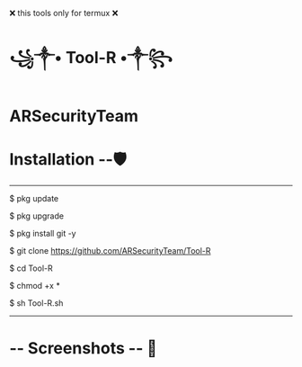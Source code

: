 <h> ❌ this tools only for termux ❌ </h>


# ꧁༒• Tool-R •༒꧂



# ARSecurityTeam 


# Installation --🛡

--------------------------------------------------------


$ pkg update 

$ pkg upgrade

$ pkg install git -y

$ git clone https://github.com/ARSecurityTeam/Tool-R

$ cd Tool-R

$ chmod +x *

$ sh Tool-R.sh


--------------------------------------------------------


# -- Screenshots -- 👀

